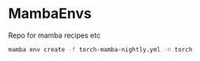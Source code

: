 # MambaEnvs
Repo for mamba recipes etc


```zsh
mamba env create -f torch-mamba-nightly.yml -n torch
```
